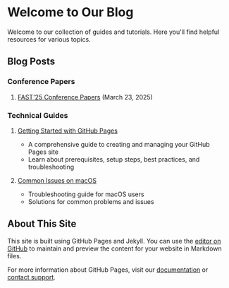 # Welcome to Our Blog

Welcome to our collection of guides and tutorials. Here you'll find helpful resources for various topics.

## Blog Posts

### Conference Papers
1. [FAST'25 Conference Papers](fast25.md) (March 23, 2025)

### Technical Guides
1. [Getting Started with GitHub Pages](getting_started.md)
   - A comprehensive guide to creating and managing your GitHub Pages site
   - Learn about prerequisites, setup steps, best practices, and troubleshooting

2. [Common Issues on macOS](issues_macos.md)
   - Troubleshooting guide for macOS users
   - Solutions for common problems and issues

## About This Site

This site is built using GitHub Pages and Jekyll. You can use the [editor on GitHub](https://github.com/plusplusoneplusplus/website/edit/master/index.md) to maintain and preview the content for your website in Markdown files.

For more information about GitHub Pages, visit our [documentation](https://help.github.com/categories/github-pages-basics/) or [contact support](https://github.com/contact).